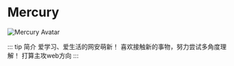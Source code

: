# Mercury

<img :src="$withBase('/member_avatar/Mercury.jpg')" alt="Mercury Avatar">

::: tip 简介
爱学习、爱生活的网安萌新！
喜欢接触新的事物，努力尝试多角度理解！
打算主攻web方向
:::